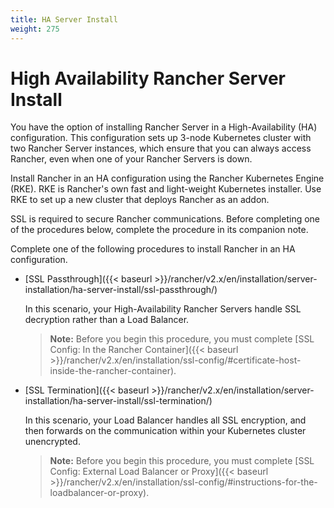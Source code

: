 ```yaml
---
title: HA Server Install
weight: 275
---
```

# High Availability Rancher Server Install

You have the option of installing Rancher Server in a High-Availability (HA) configuration. This configuration sets up 3-node Kubernetes cluster with two Rancher Server instances, which ensure that you can always access Rancher, even when one of your Rancher Servers is down.

Install Rancher in an HA configuration using the Rancher Kubernetes Engine (RKE). RKE is Rancher's own fast and light-weight Kubernetes installer. Use RKE to set up a new cluster that deploys Rancher as an addon.

SSL is required to secure Rancher communications. Before completing one of the procedures below, complete the procedure in its companion note.

Complete one of the following procedures to install Rancher in an HA configuration.


- [SSL Passthrough]({{< baseurl >}}/rancher/v2.x/en/installation/server-installation/ha-server-install/ssl-passthrough/)

	In this scenario, your High-Availability Rancher Servers handle SSL decryption rather than a Load Balancer.

	>**Note:**
	> Before you begin this procedure, you must complete [SSL Config: In the Rancher Container]({{< baseurl >}}/rancher/v2.x/en/installation/ssl-config/#certificate-host-inside-the-rancher-container).

- [SSL Termination]({{< baseurl >}}/rancher/v2.x/en/installation/server-installation/ha-server-install/ssl-termination/)

	In this scenario, your Load Balancer handles all SSL encryption, and then forwards on the communication within your Kubernetes cluster unencrypted.

	>**Note:**
	> Before you begin this procedure, you must complete [SSL Config: External Load Balancer or Proxy]({{< baseurl >}}/rancher/v2.x/en/installation/ssl-config/#instructions-for-the-loadbalancer-or-proxy).
